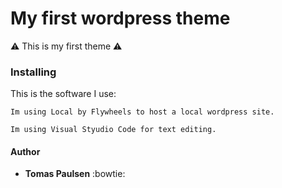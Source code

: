 # My first wordpress theme
:warning: This is my first theme :warning:

### Installing
This is the software I use:
```
Im using Local by Flywheels to host a local wordpress site.

Im using Visual Styudio Code for text editing.
```

#### Author
* **Tomas Paulsen** :bowtie: